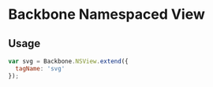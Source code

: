 # Backbone Namespaced View

## Usage

```js
var svg = Backbone.NSView.extend({
  tagName: 'svg'
});
```
